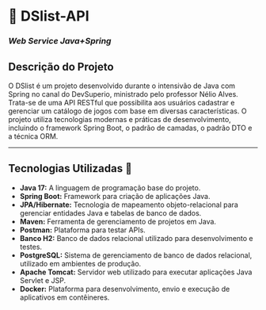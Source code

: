 # 📂 DSlist-API
### *Web Service Java+Spring*

## Descrição do Projeto
O DSlist é um projeto desenvolvido durante o intensivão de Java com Spring no canal do DevSuperio, ministrado pelo professor Nélio Alves. 
Trata-se de uma API RESTful que possibilita aos usuários cadastrar e gerenciar um catálogo de jogos com base em diversas características. 
O projeto utiliza tecnologias modernas e práticas de desenvolvimento, incluindo o framework Spring Boot, o padrão de camadas, o padrão DTO e a técnica ORM.

<hr>

## Tecnologias Utilizadas 🚀
- **Java 17:** A linguagem de programação base do projeto.
- **Spring Boot:** Framework para criação de aplicações Java.
- **JPA/Hibernate:** Tecnologia de mapeamento objeto-relacional para gerenciar entidades Java e tabelas de banco de dados.
- **Maven:** Ferramenta de gerenciamento de projetos em Java.
- **Postman:** Plataforma para testar APIs.
- **Banco H2:** Banco de dados relacional utilizado para desenvolvimento e testes.
- **PostgreSQL:** Sistema de gerenciamento de banco de dados relacional, utilizado em ambientes de produção.
- **Apache Tomcat:** Servidor web utilizado para executar aplicações Java Servlet e JSP.
- **Docker:** Plataforma para desenvolvimento, envio e execução de aplicativos em contêineres.
